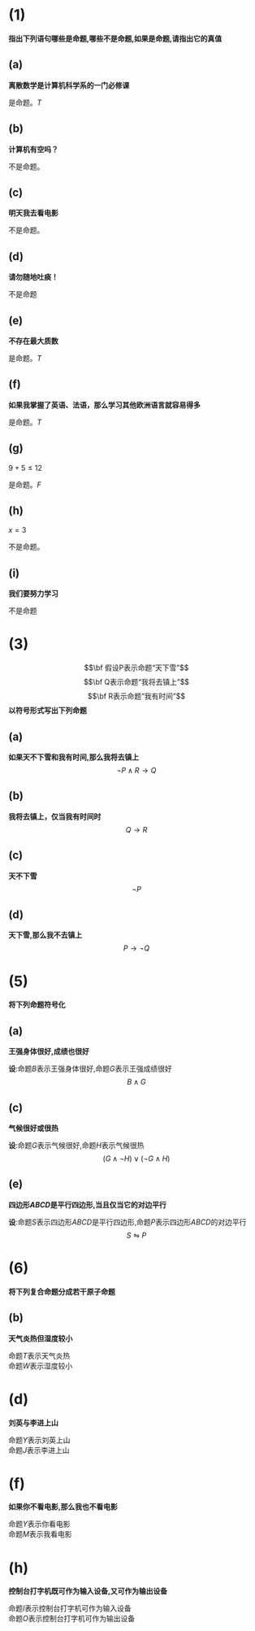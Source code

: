# (1)
**指出下列语句哪些是命题,哪些不是命题,如果是命题,请指出它的真值**
## (a)
**离散数学是计算机科学系的一门必修课**

是命题。$T$
## (b)
**计算机有空吗？**

不是命题。
## (c)
**明天我去看电影**

不是命题。
## (d)
**请勿随地吐痰！**

不是命题
## (e)
**不存在最大质数**

是命题。$T$
## (f)
**如果我掌握了英语、法语，那么学习其他欧洲语言就容易得多**

是命题。$T$
## (g)
$9+5\leq12$

是命题。$F$
## (h)
$x=3$

不是命题。
## (i)
**我们要努力学习**

不是命题
# (3)
$$\bf 假设P表示命题“天下雪”$$
$$\bf Q表示命题“我将去镇上”$$
$$\bf R表示命题“我有时间”$$
**以符号形式写出下列命题**
## (a)
**如果天不下雪和我有时间,那么我将去镇上**
$$\neg{P}\wedge{R}\rightarrow{Q}$$
## (b)
**我将去镇上，仅当我有时间时**
$$Q\rightarrow{R}$$
## (c)
**天不下雪**
$$\neg{P}$$
## (d)
**天下雪,那么我不去镇上**
$$P\rightarrow\neg{Q}$$
# (5)
**将下列命题符号化**
## (a)
**王强身体很好,成绩也很好**

**设**:命题$B$表示王强身体很好,命题$G$表示王强成绩很好
$$B\wedge{G}$$
## (c)
**气候很好或很热**

**设**:命题$G$表示气候很好,命题$H$表示气候很热
$$(G\wedge\neg{H})\vee(\neg{G}\wedge{H})$$
## (e)
**四边形$ABCD$是平行四边形,当且仅当它的对边平行**

**设**:命题$S$表示四边形$ABCD$是平行四边形,命题$P$表示四边形$ABCD$的对边平行
$$S\leftrightharpoons{P}$$
# (6)
**将下列复合命题分成若干原子命题**
## (b)
**天气炎热但湿度较小**

命题$T$表示天气炎热\
命题$W$表示湿度较小
# (d)
**刘英与李进上山**

命题$Y$表示刘英上山\
命题$J$表示李进上山
# (f)
**如果你不看电影,那么我也不看电影**

命题$Y$表示你看电影\
命题$M$表示我看电影
# (h)
**控制台打字机既可作为输入设备,又可作为输出设备**

命题$I$表示控制台打字机可作为输入设备\
命题$O$表示控制台打字机可作为输出设备